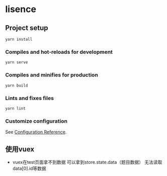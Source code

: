 # lisence

## Project setup
```
yarn install
```

### Compiles and hot-reloads for development
```
yarn serve
```

### Compiles and minifies for production
```
yarn build
```

### Lints and fixes files
```
yarn lint
```

### Customize configuration
See [Configuration Reference](https://cli.vuejs.org/config/).


## 使用vuex
  - vuex在test页面拿不到数据 可以拿到store.state.data（题目数据） 无法读取data[0].id等数据
